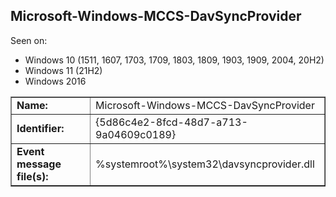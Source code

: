 ## Microsoft-Windows-MCCS-DavSyncProvider

Seen on:
* Windows 10 (1511, 1607, 1703, 1709, 1803, 1809, 1903, 1909, 2004, 20H2)
* Windows 11 (21H2)
* Windows 2016

<table border="1" class="docutils">
  <tbody>
    <tr>
      <td><b>Name:</b></td>
      <td>Microsoft-Windows-MCCS-DavSyncProvider</td>
    </tr>
    <tr>
      <td><b>Identifier:</b></td>
      <td>{5d86c4e2-8fcd-48d7-a713-9a04609c0189}</td>
    </tr>
    <tr>
      <td><b>Event message file(s):</b></td>
      <td>%systemroot%\system32\davsyncprovider.dll</td>
    </tr>
  </tbody>
</table>

&nbsp;

